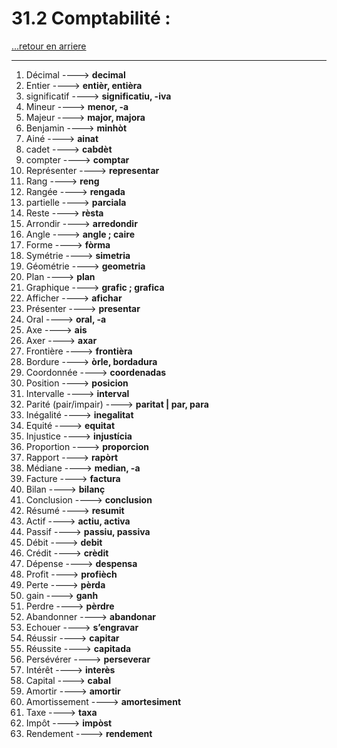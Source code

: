 # 31.2 Comptabilité : 

[...retour en arriere](../../../menu_fiches.md)

---

1. Décimal ----> **decimal**
2. Entier ----> **entièr, entièra**
3. significatif ----> **significatiu, -iva**
4. Mineur ----> **menor, -a**
5. Majeur ----> **major, majora**
6. Benjamin ----> **minhòt**
7. Ainé ----> **ainat**
8. cadet ----> **cabdèt**
9. compter ----> **comptar**
10. Représenter ----> **representar**
11. Rang ----> **reng**
12. Rangée ----> **rengada**
13. partielle ----> **parciala**
14. Reste ----> **rèsta**
15. Arrondir ----> **arredondir**
16. Angle ----> **angle ; caire**
17. Forme ----> **fòrma**
18. Symétrie ----> **simetria**
19. Géométrie ----> **geometria**
20. Plan ----> **plan**
21. Graphique ----> **grafic ; grafica**
22. Afficher ----> **afichar**
23. Présenter ----> **presentar**
24. Oral ----> **oral, -a**
25. Axe ----> **ais**
26. Axer ----> **axar**
27. Frontière ----> **frontièra**
28. Bordure ----> **òrle, bordadura**
29. Coordonnée ----> **coordenadas**
30. Position ----> **posicion**
31. Intervalle ----> **interval**
32. Parité (pair/impair) ----> **paritat | par, para**
33. Inégalité ----> **inegalitat**
34. Equité ----> **equitat**
35. Injustice ----> **injustícia**
36. Proportion ----> **proporcion**
37. Rapport ----> **rapòrt**
38. Médiane ----> **median, -a**
39. Facture ----> **factura**
40. Bilan ----> **bilanç**
41. Conclusion ----> **conclusion**
42. Résumé ----> **resumit**
43. Actif ----> **actiu, activa**
44. Passif ----> **passiu, passiva**
45. Débit ----> **debit**
46. Crédit ----> **crèdit**
47. Dépense ----> **despensa**
48. Profit ----> **profièch**
49. Perte ----> **pèrda**
50. gain ----> **ganh**
51. Perdre ----> **pèrdre**
52. Abandonner ----> **abandonar**
53. Echouer ----> **s’engravar**
54. Réussir ----> **capitar**
55. Réussite ----> **capitada**
56. Persévérer ----> **perseverar**
57. Intérêt ----> **interès**
58. Capital ----> **cabal**
59. Amortir ----> **amortir**
60. Amortissement ----> **amortesiment**
61. Taxe ----> **taxa**
62. Impôt ----> **impòst**
63. Rendement ----> **rendement**